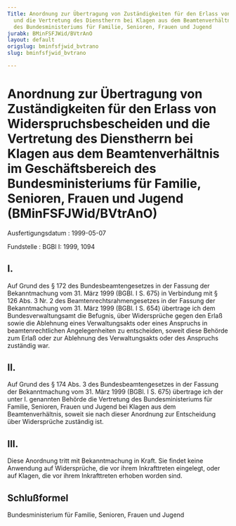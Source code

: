 ```yaml
---
Title: Anordnung zur Übertragung von Zuständigkeiten für den Erlass von Widerspruchsbescheiden
  und die Vertretung des Dienstherrn bei Klagen aus dem Beamtenverhältnis im Geschäftsbereich
  des Bundesministeriums für Familie, Senioren, Frauen und Jugend
jurabk: BMinFSFJWid/BVtrAnO
layout: default
origslug: bminfsfjwid_bvtrano
slug: bminfsfjwid_bvtrano

---
```


# Anordnung zur Übertragung von Zuständigkeiten für den Erlass von Widerspruchsbescheiden und die Vertretung des Dienstherrn bei Klagen aus dem Beamtenverhältnis im Geschäftsbereich des Bundesministeriums für Familie, Senioren, Frauen und Jugend (BMinFSFJWid/BVtrAnO)

Ausfertigungsdatum
:   1999-05-07

Fundstelle
:   BGBl I: 1999, 1094



## I.

Auf Grund des § 172 des Bundesbeamtengesetzes in der Fassung der Bekanntmachung vom 31. März 1999 (BGBl. I S. 675) in Verbindung mit § 126 Abs. 3 Nr. 2 des Beamtenrechtsrahmengesetzes in der Fassung der Bekanntmachung vom 31. März 1999 (BGBl. I S. 654) übertrage ich dem Bundesverwaltungsamt die Befugnis, über Widersprüche gegen den Erlaß sowie die Ablehnung eines Verwaltungsakts oder eines Anspruchs in beamtenrechtlichen Angelegenheiten zu entscheiden, soweit diese Behörde zum Erlaß oder zur Ablehnung des Verwaltungsakts oder des Anspruchs zuständig war.


## II.

Auf Grund des § 174 Abs. 3 des Bundesbeamtengesetzes in der Fassung der Bekanntmachung vom 31. März 1999 (BGBl. I S. 675) übertrage ich der unter I. genannten Behörde die Vertretung des Bundesministeriums für Familie, Senioren, Frauen und Jugend bei Klagen aus dem Beamtenverhältnis, soweit sie nach dieser Anordnung zur Entscheidung über Widersprüche zuständig ist.


## III.

Diese Anordnung tritt mit Bekanntmachung in Kraft. Sie findet keine Anwendung auf Widersprüche, die vor ihrem Inkrafttreten eingelegt, oder auf Klagen, die vor ihrem Inkrafttreten erhoben worden sind.


## Schlußformel

Bundesministerium für Familie, Senioren, Frauen und Jugend

